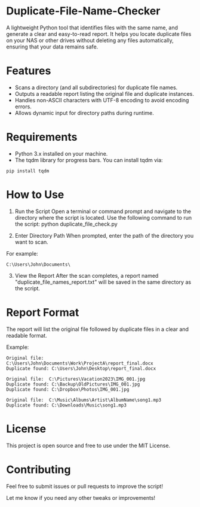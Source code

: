 # Duplicate-File-Name-Checker
A lightweight Python tool that identifies files with the same name, and generate a clear and easy-to-read report.
It helps you locate duplicate files on your NAS or other drives without deleting any files automatically, ensuring that your data remains safe.

# Features
- Scans a directory (and all subdirectories) for duplicate file names.
- Outputs a readable report listing the original file and duplicate instances.
- Handles non-ASCII characters with UTF-8 encoding to avoid encoding errors.
- Allows dynamic input for directory paths during runtime.

# Requirements
- Python 3.x installed on your machine.
- The tqdm library for progress bars.
  You can install tqdm via:
```
pip install tqdm
```

# How to Use
1. Run the Script
Open a terminal or command prompt and navigate to the directory where the script is located.
Use the following command to run the script: python duplicate_file_check.py

2. Enter Directory Path
When prompted, enter the path of the directory you want to scan.

For example:
```
C:\Users\John\Documents\
```
3. View the Report
After the scan completes, a report named "duplicate_file_names_report.txt" will be saved in the same directory as the script.

# Report Format
The report will list the original file followed by duplicate files in a clear and readable format. 

Example:
```
Original file:  C:\Users\John\Documents\Work\ProjectA\report_final.docx
Duplicate found: C:\Users\John\Desktop\report_final.docx

Original file:  C:\Pictures\Vacation2023\IMG_001.jpg
Duplicate found: C:\Backup\OldPictures\IMG_001.jpg
Duplicate found: C:\Dropbox\Photos\IMG_001.jpg

Original file:  C:\Music\Albums\Artist\AlbumName\song1.mp3
Duplicate found: C:\Downloads\Music\song1.mp3
```

# License
This project is open source and free to use under the MIT License.

# Contributing
Feel free to submit issues or pull requests to improve the script!

Let me know if you need any other tweaks or improvements!
